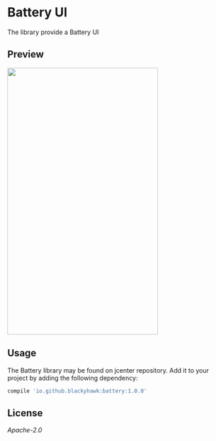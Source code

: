 # Battery UI 

The library provide a Battery UI

## Preview
<img src="http://7xoqod.com1.z0.glb.clouddn.com/preview.png" width="340" height="600"/>

## Usage

The Battery library may be found on jcenter repository. Add it to your project by adding the following dependency:
```Groovy
compile 'io.github.blackyhawk:battery:1.0.0'
```

## License
*Apache-2.0*  



```
